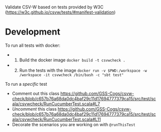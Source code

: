 Validate CSV-W based on tests provided by W3C (https://w3c.github.io/csvw/tests/#manifest-validation)


# Development

To run all tests with docker:

- 1. Build the docker image `docker build -t csvwcheck .`
- 2. Run the tests with the image `docker run -v $PWD:/workspace -w /workspace -it csvwcheck /bin/bash -c "sbt test"`

To run a _specific_ test

- Comment out this class https://github.com/GSS-Cogs/csvw-check/blob/c657b76a68da0dc4baf29c11d17694777379ca15/src/test/scala/csvwcheck/RunCucumberTest.scala#L7
- _Uncomment_ this class https://github.com/GSS-Cogs/csvw-check/blob/c657b76a68da0dc4baf29c11d17694777379ca15/src/test/scala/csvwcheck/RunCucumberTest.scala#L11
- Decorate the scenarios you are working on with `@runThisTest`